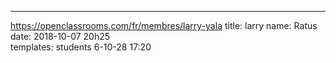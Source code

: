 ---

https://openclassrooms.com/fr/membres/larry-yala
title: larry
name: Ratus
date: 2018-10-07 20h25   
templates: students
6-10-28 17:20
